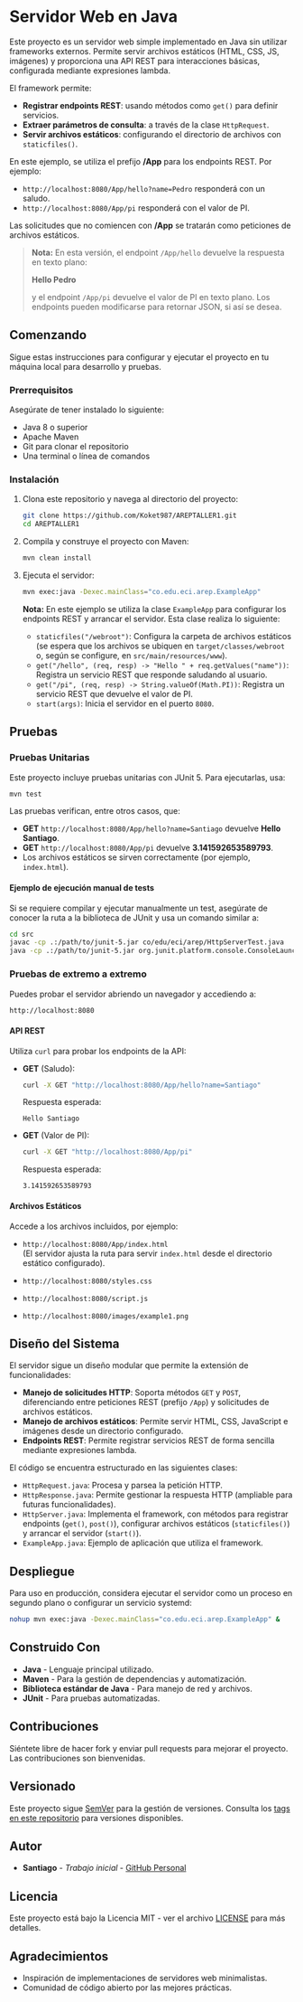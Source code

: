 # Servidor Web en Java

Este proyecto es un servidor web simple implementado en Java sin utilizar frameworks externos. Permite servir archivos estáticos (HTML, CSS, JS, imágenes) y proporciona una API REST para interacciones básicas, configurada mediante expresiones lambda.

El framework permite:
- **Registrar endpoints REST**: usando métodos como `get()` para definir servicios.
- **Extraer parámetros de consulta**: a través de la clase `HttpRequest`.
- **Servir archivos estáticos**: configurando el directorio de archivos con `staticfiles()`.

En este ejemplo, se utiliza el prefijo **/App** para los endpoints REST. Por ejemplo:
- `http://localhost:8080/App/hello?name=Pedro` responderá con un saludo.
- `http://localhost:8080/App/pi` responderá con el valor de PI.
  
Las solicitudes que no comiencen con **/App** se tratarán como peticiones de archivos estáticos.

> **Nota:** En esta versión, el endpoint `/App/hello` devuelve la respuesta en texto plano:
>
> **Hello Pedro**  
>
> y el endpoint `/App/pi` devuelve el valor de PI en texto plano. Los endpoints pueden modificarse para retornar JSON, si así se desea.

## Comenzando

Sigue estas instrucciones para configurar y ejecutar el proyecto en tu máquina local para desarrollo y pruebas.

### Prerrequisitos

Asegúrate de tener instalado lo siguiente:

- Java 8 o superior
- Apache Maven
- Git para clonar el repositorio
- Una terminal o línea de comandos

### Instalación

1. Clona este repositorio y navega al directorio del proyecto:

   ```bash
   git clone https://github.com/Koket987/AREPTALLER1.git
   cd AREPTALLER1
   ```

2. Compila y construye el proyecto con Maven:

   ```bash
   mvn clean install
   ```

3. Ejecuta el servidor:

   ```bash
   mvn exec:java -Dexec.mainClass="co.edu.eci.arep.ExampleApp"
   ```

   **Nota:** En este ejemplo se utiliza la clase `ExampleApp` para configurar los endpoints REST y arrancar el servidor. Esta clase realiza lo siguiente:
   - `staticfiles("/webroot")`: Configura la carpeta de archivos estáticos (se espera que los archivos se ubiquen en `target/classes/webroot` o, según se configure, en `src/main/resources/www`).
   - `get("/hello", (req, resp) -> "Hello " + req.getValues("name"))`: Registra un servicio REST que responde saludando al usuario.
   - `get("/pi", (req, resp) -> String.valueOf(Math.PI))`: Registra un servicio REST que devuelve el valor de PI.
   - `start(args)`: Inicia el servidor en el puerto `8080`.

## Pruebas

### Pruebas Unitarias

Este proyecto incluye pruebas unitarias con JUnit 5. Para ejecutarlas, usa:

```bash
mvn test
```

Las pruebas verifican, entre otros casos, que:
- **GET** `http://localhost:8080/App/hello?name=Santiago` devuelve **Hello Santiago**.
- **GET** `http://localhost:8080/App/pi` devuelve **3.141592653589793**.
- Los archivos estáticos se sirven correctamente (por ejemplo, `index.html`).

#### Ejemplo de ejecución manual de tests

Si se requiere compilar y ejecutar manualmente un test, asegúrate de conocer la ruta a la biblioteca de JUnit y usa un comando similar a:

```bash
cd src
javac -cp .:/path/to/junit-5.jar co/edu/eci/arep/HttpServerTest.java
java -cp .:/path/to/junit-5.jar org.junit.platform.console.ConsoleLauncher --select-class co.edu.eci.arep.HttpServerTest
```

### Pruebas de extremo a extremo

Puedes probar el servidor abriendo un navegador y accediendo a:

```bash
http://localhost:8080
```

#### API REST

Utiliza `curl` para probar los endpoints de la API:

- **GET** (Saludo):  
  ```bash
  curl -X GET "http://localhost:8080/App/hello?name=Santiago"
  ```
  Respuesta esperada:
  ```
  Hello Santiago
  ```

- **GET** (Valor de PI):  
  ```bash
  curl -X GET "http://localhost:8080/App/pi"
  ```
  Respuesta esperada:
  ```
  3.141592653589793
  ```

#### Archivos Estáticos

Accede a los archivos incluidos, por ejemplo:

- `http://localhost:8080/App/index.html`  
  (El servidor ajusta la ruta para servir `index.html` desde el directorio estático configurado).

- `http://localhost:8080/styles.css`
- `http://localhost:8080/script.js`
- `http://localhost:8080/images/example1.png`

## Diseño del Sistema

El servidor sigue un diseño modular que permite la extensión de funcionalidades:

- **Manejo de solicitudes HTTP**: Soporta métodos `GET` y `POST`, diferenciando entre peticiones REST (prefijo `/App`) y solicitudes de archivos estáticos.
- **Manejo de archivos estáticos**: Permite servir HTML, CSS, JavaScript e imágenes desde un directorio configurado.
- **Endpoints REST**: Permite registrar servicios REST de forma sencilla mediante expresiones lambda.

El código se encuentra estructurado en las siguientes clases:
- `HttpRequest.java`: Procesa y parsea la petición HTTP.
- `HttpResponse.java`: Permite gestionar la respuesta HTTP (ampliable para futuras funcionalidades).
- `HttpServer.java`: Implementa el framework, con métodos para registrar endpoints (`get()`, `post()`), configurar archivos estáticos (`staticfiles()`) y arrancar el servidor (`start()`).
- `ExampleApp.java`: Ejemplo de aplicación que utiliza el framework.

## Despliegue

Para uso en producción, considera ejecutar el servidor como un proceso en segundo plano o configurar un servicio systemd:

```bash
nohup mvn exec:java -Dexec.mainClass="co.edu.eci.arep.ExampleApp" &
```

## Construido Con

- **Java** - Lenguaje principal utilizado.
- **Maven** - Para la gestión de dependencias y automatización.
- **Biblioteca estándar de Java** - Para manejo de red y archivos.
- **JUnit** - Para pruebas automatizadas.

## Contribuciones

Siéntete libre de hacer fork y enviar pull requests para mejorar el proyecto. Las contribuciones son bienvenidas.

## Versionado

Este proyecto sigue [SemVer](http://semver.org/) para la gestión de versiones. Consulta los [tags en este repositorio](https://github.com/Koket987/AREPTALLER1/tags) para versiones disponibles.

## Autor

* **Santiago** - *Trabajo inicial* - [GitHub Personal](https://github.com/koket987)

## Licencia

Este proyecto está bajo la Licencia MIT - ver el archivo [LICENSE](LICENSE) para más detalles.

## Agradecimientos

- Inspiración de implementaciones de servidores web minimalistas.
- Comunidad de código abierto por las mejores prácticas.


